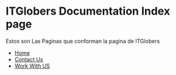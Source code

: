 # ITGlobers Documentation Index page

Estos son Las Paginas que conforman la pagina de ITGlobers

* [Home](https://itglober-doc.vercel.app/Home 'Home')
* [Contact Us](https://itglober-doc.vercel.app/ContactUs 'Contact Us')
* [Work With US](https://itglober-doc.vercel.app/WorkWithUs 'Work with Us')


